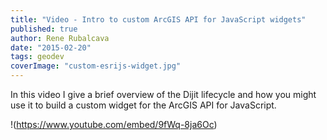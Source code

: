 ```yaml
---
title: "Video - Intro to custom ArcGIS API for JavaScript widgets"
published: true
author: Rene Rubalcava
date: "2015-02-20"
tags: geodev
coverImage: "custom-esrijs-widget.jpg"
---
```


In this video I give a brief overview of the Dijit lifecycle and how you might use it to build a custom widget for the ArcGIS API for JavaScript.

!(https://www.youtube.com/embed/9fWq-8ja6Oc)
